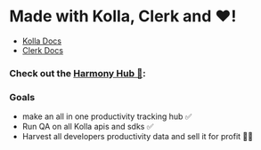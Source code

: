# Made with Kolla, Clerk and ❤️!

- [Kolla Docs](https://docs.getkolla.com/kolla/getting-started/introduction)
- [Clerk Docs](https://clerk.com/docs/quickstarts/get-started-with-remix)


### Check out the [Harmony Hub 🔗](https://harmonyhub.dev/):

### Goals
- make an all in one productivity tracking hub ✅
- Run QA on all Kolla apis and sdks ✅
- Harvest all developers productivity data and sell it for profit 🙅‍♂️